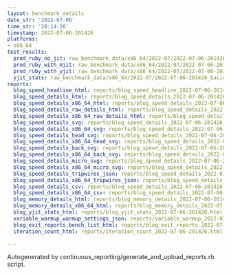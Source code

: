 ```yaml
---
layout: benchmark_details
date_str: '2022-07-06'
time_str: '20:14:26'
timestamp: 2022-07-06-201426
platforms:
- x86_64
test_results:
  prod_ruby_no_jit: raw_benchmark_data/x86_64/2022-07/2022-07-06-201426_basic_benchmark_prod_ruby_no_jit.json
  prod_ruby_with_mjit: raw_benchmark_data/x86_64/2022-07/2022-07-06-201426_basic_benchmark_prod_ruby_with_mjit.json
  prod_ruby_with_yjit: raw_benchmark_data/x86_64/2022-07/2022-07-06-201426_basic_benchmark_prod_ruby_with_yjit.json
  yjit_stats: raw_benchmark_data/x86_64/2022-07/2022-07-06-201426_basic_benchmark_yjit_stats.json
reports:
  blog_speed_headline_html: reports/blog_speed_headline_2022-07-06-201426.html
  blog_speed_details_html: reports/blog_speed_details_2022-07-06-201426.html
  blog_speed_details_x86_64_html: reports/blog_speed_details_2022-07-06-201426.x86_64.html
  blog_speed_details_raw_details_html: reports/blog_speed_details_2022-07-06-201426.raw_details.html
  blog_speed_details_x86_64_raw_details_html: reports/blog_speed_details_2022-07-06-201426.x86_64.raw_details.html
  blog_speed_details_svg: reports/blog_speed_details_2022-07-06-201426.svg
  blog_speed_details_x86_64_svg: reports/blog_speed_details_2022-07-06-201426.x86_64.svg
  blog_speed_details_head_svg: reports/blog_speed_details_2022-07-06-201426.head.svg
  blog_speed_details_x86_64_head_svg: reports/blog_speed_details_2022-07-06-201426.x86_64.head.svg
  blog_speed_details_back_svg: reports/blog_speed_details_2022-07-06-201426.back.svg
  blog_speed_details_x86_64_back_svg: reports/blog_speed_details_2022-07-06-201426.x86_64.back.svg
  blog_speed_details_micro_svg: reports/blog_speed_details_2022-07-06-201426.micro.svg
  blog_speed_details_x86_64_micro_svg: reports/blog_speed_details_2022-07-06-201426.x86_64.micro.svg
  blog_speed_details_tripwires_json: reports/blog_speed_details_2022-07-06-201426.tripwires.json
  blog_speed_details_x86_64_tripwires_json: reports/blog_speed_details_2022-07-06-201426.x86_64.tripwires.json
  blog_speed_details_csv: reports/blog_speed_details_2022-07-06-201426.csv
  blog_speed_details_x86_64_csv: reports/blog_speed_details_2022-07-06-201426.x86_64.csv
  blog_memory_details_html: reports/blog_memory_details_2022-07-06-201426.html
  blog_memory_details_x86_64_html: reports/blog_memory_details_2022-07-06-201426.x86_64.html
  blog_yjit_stats_html: reports/blog_yjit_stats_2022-07-06-201426.html
  variable_warmup_warmup_settings_json: reports/variable_warmup_2022-07-06-201426.warmup_settings.json
  blog_exit_reports_bench_list_html: reports/blog_exit_reports_2022-07-06-201426.bench_list.html
  iteration_count_html: reports/iteration_count_2022-07-06-201426.html

---
```

Autogenerated by continuous_reporting/generate_and_upload_reports.rb script.
